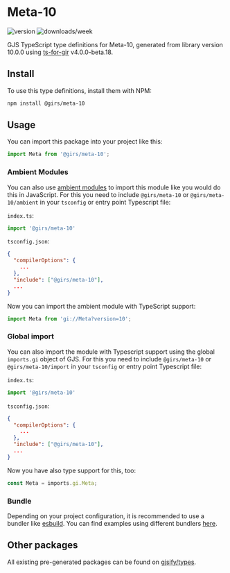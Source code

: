 
# Meta-10

![version](https://img.shields.io/npm/v/@girs/meta-10)
![downloads/week](https://img.shields.io/npm/dw/@girs/meta-10)


GJS TypeScript type definitions for Meta-10, generated from library version 10.0.0 using [ts-for-gir](https://github.com/gjsify/ts-for-gir) v4.0.0-beta.18.


## Install

To use this type definitions, install them with NPM:
```bash
npm install @girs/meta-10
```

## Usage

You can import this package into your project like this:
```ts
import Meta from '@girs/meta-10';
```

### Ambient Modules

You can also use [ambient modules](https://github.com/gjsify/ts-for-gir/tree/main/packages/cli#ambient-modules) to import this module like you would do this in JavaScript.
For this you need to include `@girs/meta-10` or `@girs/meta-10/ambient` in your `tsconfig` or entry point Typescript file:

`index.ts`:
```ts
import '@girs/meta-10'
```

`tsconfig.json`:
```json
{
  "compilerOptions": {
    ...
  },
  "include": ["@girs/meta-10"],
  ...
}
```

Now you can import the ambient module with TypeScript support: 

```ts
import Meta from 'gi://Meta?version=10';
```

### Global import

You can also import the module with Typescript support using the global `imports.gi` object of GJS.
For this you need to include `@girs/meta-10` or `@girs/meta-10/import` in your `tsconfig` or entry point Typescript file:

`index.ts`:
```ts
import '@girs/meta-10'
```

`tsconfig.json`:
```json
{
  "compilerOptions": {
    ...
  },
  "include": ["@girs/meta-10"],
  ...
}
```

Now you have also type support for this, too:

```ts
const Meta = imports.gi.Meta;
```

### Bundle

Depending on your project configuration, it is recommended to use a bundler like [esbuild](https://esbuild.github.io/). You can find examples using different bundlers [here](https://github.com/gjsify/ts-for-gir/tree/main/examples).

## Other packages

All existing pre-generated packages can be found on [gjsify/types](https://github.com/gjsify/types).

